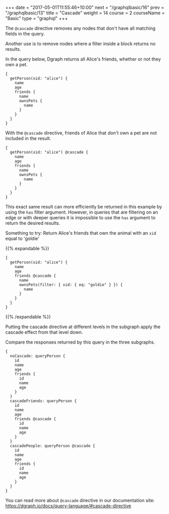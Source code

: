 +++
date = "2017-05-01T11:55:46+10:00"
next = "/graphqlbasic/16"
prev = "/graphqlbasic/13"
title = "Cascade"
weight = 14
course = 2
courseName = "Basic"
type = "graphql"
+++

The `@cascade` directive removes any nodes that don't have all matching fields
in the query.

Another use is to remove nodes where a filter inside a block returns no results.

In the query below, Dgraph returns all Alice's friends, whether or not they own
a pet.

```
{
  getPerson(xid: "alice") {
    name
    age
    friends {
      name
      ownsPets {
        name
      }
    }
  }
}
```

With the `@cascade` directive, friends of Alice that don't own a pet are not
included in the result.

```
{
  getPerson(xid: "alice") @cascade {
    name
    age
    friends {
      name
      ownsPets {
        name
      }
    }
  }
}
```

This exact same result can more efficiently be returned in this example by using
the `has` filter argument. However, in queries that are filtering on an edge or
with deeper queries it is impossible to use the `has` argument to return the
desired results.

Something to try: Return Alice's friends that own the animal with an `xid` equal
to 'goldie'

{{% expandable %}}

```
{
  getPerson(xid: "alice") {
    name
    age
    friends @cascade {
      name
      ownsPets(filter: { xid: { eq: "goldie" } }) {
        name
      }
    }
  }
}
```

{{% /expandable %}}

Putting the cascade directive at different levels in the subgraph apply the
cascade effect from that level down.

Compare the responses returned by this query in the three subgraphs.

```
{
  noCascade: queryPerson {
    id
    name
    age
    friends {
      id
      name
      age
    }
  }
  cascadeFriends: queryPerson {
    id
    name
    age
    friends @cascade {
      id
      name
      age
    }
  }
  cascadePeople: queryPerson @cascade {
    id
    name
    age
    friends {
      id
      name
      age
    }
  }
}
```

You can read more about `@cascade` directive in our documentation site:
https://dgraph.io/docs/query-language/#cascade-directive
